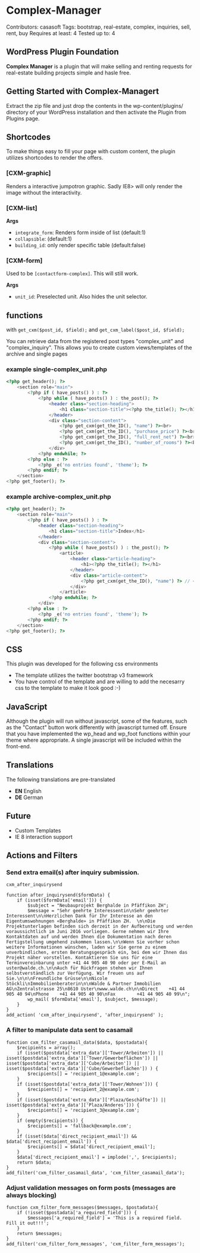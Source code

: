 # Complex-Manager #

Contributors: casasoft
Tags: bootstrap, real-estate, complex, inquiries, sell, rent, buy
Requires at least: 4
Tested up to: 4

## WordPress Plugin Foundation ##

**Complex Manager** is a plugin that will make selling and renting requests for real-estate building projects simple and hasle free.


## Getting Started with Complex-Managert ##

Extract the zip file and just drop the contents in the wp-content/plugins/ directory of your WordPress installation and then activate the Plugin from Plugins page.

## Shortcodes ##

To make things easy to fill your page with custom content, the plugin utilizes shortcodes to render the offers.

### [CXM-graphic] ###

Renders a interactive jumpotron graphic. Sadly IE8> will only render the image without the interactivity.


### [CXM-list] ###

**Args**

* ``integrate_form``: Renders form inside of list (default:1)
* ``collapsible``: (default:1)
* ``building_id``: only render specific table (default:false)


### [CXM-form] ###

Used to be ``[contactform-complex]``. This will still work.


**Args**

* ``unit_id``: Preselected unit. Also hides the unit selector.


## functions ##

with `get_cxm($post_id, $field);` and `get_cxm_label($post_id, $field);`

You can retrieve data from the registered post types "complex_unit" and "complex_inquiry". This allows you to create custom views/templates of the archive and single pages


### example single-complex_unit.php ###

```php
<?php get_header(); ?>
	<section role="main">
		<?php if ( have_posts() ) : ?>
			<?php while ( have_posts() ) : the_post(); ?>
				<header class="section-heading">
					<h1 class="section-title"><?php the_title(); ?></h1>
				</header>
				<div class="section-content">
					<?php get_cxm(get_the_ID(), "name") ?><br>
					<?php get_cxm(get_the_ID(), "purchase_price") ?><br> //returns only the intiger value
					<?php get_cxm(get_the_ID(), "full_rent_net") ?><br> //full_* renders with currency and formating
					<?php get_cxm(get_the_ID(), "number_of_rooms") ?><br>
				</div>
			<?php endwhile; ?>
		<?php else : ?>
			<?php _e('no entries found', 'theme'); ?>
		<?php endif; ?>
	</section>
<?php get_footer(); ?>
```

### example archive-complex_unit.php ###

```php
<?php get_header(); ?>
	<section role="main">
		<?php if ( have_posts() ) : ?>
			<header class="section-heading">
				<h1 class="section-title">Index</h1>
			</header>
			<div class="section-content">
				<?php while ( have_posts() ) : the_post(); ?>
					<article>
						<header class="article-heading">
							<h1><?php the_title(); ?></h1>
						</header>
						<div class="article-content">
							<?php get_cxm(get_the_ID(), "name") ?> // << HERE
						</div>
					</article>
				<?php endwhile; ?>
			</div>
		<?php else : ?>
			<?php _e('no entries found', 'theme'); ?>
		<?php endif; ?>
	</section>
<?php get_footer(); ?>
```

## CSS ##

This plugin was developed for the following css environments

+   The template utilizes the twitter bootstrap v3 framework
+   You have control of the template and are willing to add the necesarry css to the template to make it look good :-)


## JavaScript ##
Although the plugin will run without javascript, some of the features, such as the "Contact" button work differently with javascript turned off. Ensure that you have implemented the wp_head and wp_foot functions within your theme where appropriate.
A single javascript will be included within the front-end.

## Translations ##
The following translations are pre-translated
+	**EN** English
+	**DE** German

## Future ##

+   Custom Templates
+   IE 8 interaction support

## Actions and Filters


### Send extra email(s) after inquiry submission.

`cxm_after_inquirysend`

```
function after_inquirysend($formData) {
    if (isset($formData['email'])) {
        $subject = "Neubauprojekt Berghalde in Pfäffikon ZH";
        $message = "Sehr geehrte Interessentin\nSehr geehrter Interessent\n\nHerzlichen Dank für Ihr Interesse an den Eigentumswohnungen «Berghalde» in Pfäffikon ZH.  \n\nDie Projektunterlagen befinden sich derzeit in der Aufbereitung und werden voraussichtlich im Juni 2016 vorliegen. Gerne nehmen wir Ihre Kontaktdaten auf und werden Ihnen die Dokumentation nach deren Fertigstellung umgehend zukommen lassen.\n\nWenn Sie vorher schon weitere Informationen wünschen, laden wir Sie gerne zu einem unverbindlichen, ersten Beratungsgespräch ein, bei dem wir Ihnen das Projekt näher vorstellen. Kontaktieren Sie uns für eine Terminvereinbarung unter +41 44 905 40 90 oder per E-Mail an uster@walde.ch.\n\nAuch für Rückfragen stehen wir Ihnen selbstverständlich zur Verfügung. Wir freuen uns auf Sie.\n\n\nFreundliche Grüsse\n\nNicole Stöckli\nImmobilienberaterin\n\nWalde & Partner Immobilien AG\nZentralstrasse 25\n8610 Uster\nwww.walde.ch\n\nDirect    +41 44 905 40 94\nPhone    +41 44 905 40 90\nFax        +41 44 905 40 99\n";
        wp_mail( $formData['email'], $subject, $message);
    }
}
add_action( 'cxm_after_inquirysend', 'after_inquirysend' );
```

### A filter to manipulate data sent to casamail

```
function cxm_filter_casamail_data($data, $postadata){
	$recipients = array();
	if (isset($postdata['extra_data']['Tower/Arbeiten']) || isset($postdata['extra_data']['Tower/Gewerbeflächen']) || isset($postdata['extra_data']['Cube/Arbeiten']) || isset($postdata['extra_data']['Cube/Gewerbeflächen']) ) {
		$recipients[] = 'recipient_1@example.com';
	}
	if (isset($postdata['extra_data']['Tower/Wohnen'])) {
		$recipients[] = 'recipient_2@example.com';
	}
	if (isset($postdata['extra_data']['Plaza/Geschäfte']) || isset($postdata['extra_data']['Plaza/Anderes'])) {
		$recipients[] = 'recipient_3@example.com';
	}
	if (empty($recipients)) {
		$recipients[] = 'fallback@example.com';
	}
	if (isset($data['direct_recipient_email']) && $data['direct_recipient_email']) {
		$recipients[] = $data['direct_recipient_email'];
	}
	$data['direct_recipient_email'] = implode(',', $recipients);
	return $data;
}
add_filter('cxm_filter_casamail_data', 'cxm_filter_casamail_data');
```

### Adjust validation messages on form posts (messages are always blocking)

```
function cxm_filter_form_messages($messages, $postadata){
	if (!isset($postadata['a_required_field'])) {
		$messages['a_required_field'] = 'This is a required field. Fill it out!!!';
	}
	return $messages;
}
add_filter('cxm_filter_form_messages', 'cxm_filter_form_messages');
```
